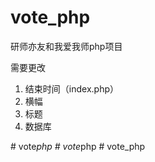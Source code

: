 # vote_php
研师亦友和我爱我师php项目

需要更改
1. 结束时间（index.php）
2. 横幅
3. 标题
4. 数据库

#   v o t e _ p h p  
 #   v o t e _ p h p  
 #   v o t e _ p h p  
 
